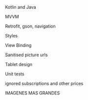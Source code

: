 Kotlin and Java

MVVM

Retrofit, gson, navigation

Styles

View Binding

Sanitised picture urls

Tablet design

Unit tests

ignored subscriptions and other prices





IMAGENES MAS GRANDES